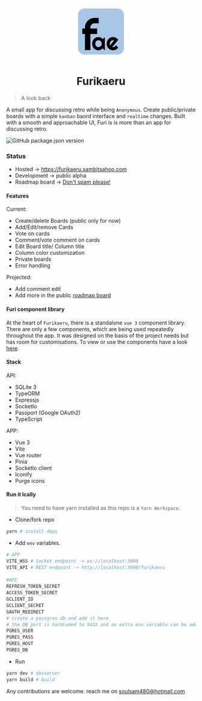 <p align="center">
 <img src="https://raw.githubusercontent.com/soulsam480/furikaeru/master/app/public/icon-144.png" alt="Furi logo" />
</p>
<h1 align="center"> Furikaeru </h1>

> A look back

A small app for discussing retro while being `Anonymous`. Create public/private boards with a simple `kanban` baord interface and `realtime` changes. Built with a smooth and approachable UI, Furi is is more than an app for discussing retro.

![GitHub package.json version](https://img.shields.io/github/package-json/v/soulsam480/furikaeru)

### Status

- Hosted -> https://furikaeru.sambitsahoo.com
- Development -> public alpha
- Roadmap board -> [Don't spam please!](https://furikaeru.sambitsahoo.com/62b79a16-a97f-41c4-a6f6-8b7256be10d9/)

#### Features
Current:
- Create/delete Boards (public only for now)
- Add/Edit/remove Cards
- Vote on cards
- Comment/vote comment on cards
- Edit Board title/ Column title
- Column color customization
- Private boards
- Error handling

Projected:
- Add comment edit
- Add more in the public [roadmap board](https://furikaeru.sambitsahoo.com/62b79a16-a97f-41c4-a6f6-8b7256be10d9/)

#### Furi component library
At the heart of `Furikaeru`, there is a standalone `vue 3` component library. There are only a few components, which are being used repeatedly throughout the app. It was designed on the basis of the project needs but has room for customisations. To view or use the components have a look [here](./app/src/components/lib).
#### Stack

API:
- SQLite 3
- TypeORM
- Expressjs
- SocketIo
- Passport (Google OAuth2)
- TypeScript

APP:
- Vue 3 
- Vite
- Vue router
- Pinia
- SocketIo client
- Iconify
- Purge icons

#### Run it lcally
> You need to have yarn installed as this repo is a `Yarn Workspace`.

- Clone/fork repo
```bash
yarn # install deps
```
- Add `env` variables.
```bash
# APP
VITE_WSS # Socket endpoint -> ws://localhost:3000
VITE_API # REST endpoint -> http://localhost:3000/furikaeru

#API
REFRESH_TOKEN_SECRET
ACCESS_TOKEN_SECRET
GCLIENT_ID
GCLIENT_SECRET
GAUTH_REDIRECT
# create a postgres db and add it here
# the DB port is hardcoded to 5432 and an extra env variable can be added to change it
PGRES_USER
PGRES_PASS
PGRES_HOST
PGRES_DB
```
- Run
```bash
yarn dev # devserver
yarn build # build 
```
Any contributions are welcome. reach me on [soulsam480@hotmail.com](mailto:soulsam480@hotmail.com)